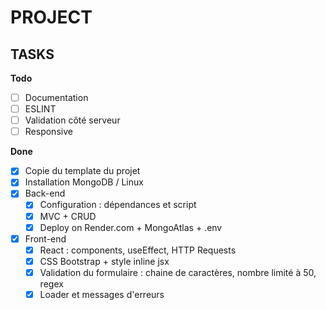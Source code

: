 # PROJECT

## TASKS

**Todo**
- [ ] Documentation
- [ ] ESLINT
- [ ] Validation côté serveur
- [ ] Responsive

**Done**
- [x] Copie du template du projet
- [x] Installation MongoDB / Linux
- [x] Back-end
    - [x] Configuration : dépendances et script
    - [x] MVC + CRUD
    - [x] Deploy on Render.com + MongoAtlas + .env
- [x] Front-end
    - [x] React : components, useEffect, HTTP Requests
    - [x] CSS Bootstrap + style inline jsx
    - [x] Validation du formulaire : chaine de caractères, nombre limité à 50, regex
    - [x] Loader et messages d'erreurs